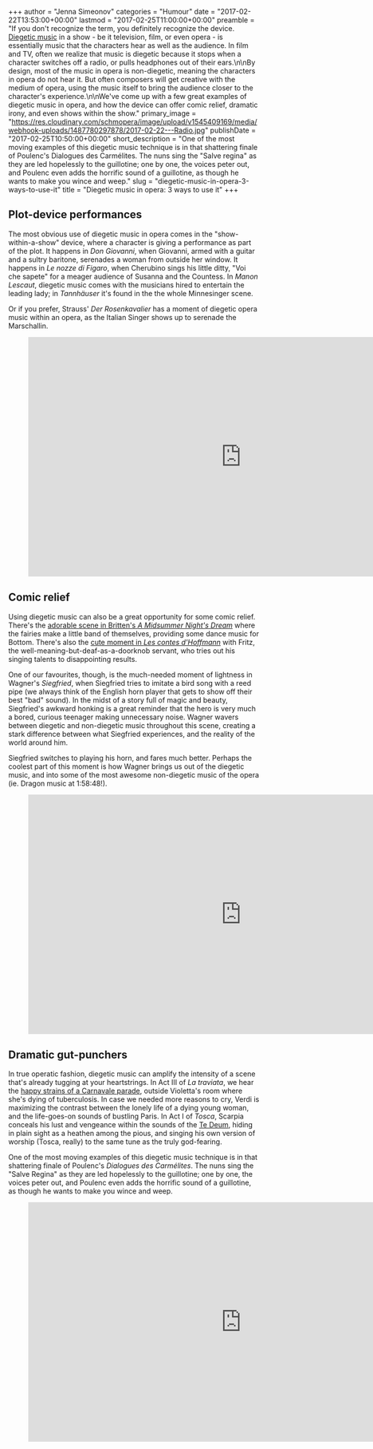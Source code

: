 +++
author = "Jenna Simeonov"
categories = "Humour"
date = "2017-02-22T13:53:00+00:00"
lastmod = "2017-02-25T11:00:00+00:00"
preamble = "If you don't recognize the term, you definitely recognize the device. [Diegetic music](https://en.wikipedia.org/wiki/Diegesis#Film_sound_and_music) in a show - be it television, film, or even opera - is essentially music that the characters hear as well as the audience. In film and TV, often we realize that music is diegetic because it stops when a character switches off a radio, or pulls headphones out of their ears.\n\nBy design, most of the music in opera is non-diegetic, meaning the characters in opera do not hear it. But often composers will get creative with the medium of opera, using the music itself to bring the audience closer to the character's experience.\n\nWe've come up with a few great examples of diegetic music in opera, and how the device can offer comic relief, dramatic irony, and even shows within the show."
primary_image = "https://res.cloudinary.com/schmopera/image/upload/v1545409169/media/webhook-uploads/1487780297878/2017-02-22---Radio.jpg"
publishDate = "2017-02-25T10:50:00+00:00"
short_description = "One of the most moving examples of this diegetic music technique is in that shattering finale of Poulenc&#039;s Dialogues des Carmélites. The nuns sing the &quot;Salve regina&quot; as they are led hopelessly to the guillotine; one by one, the voices peter out, and Poulenc even adds the horrific sound of a guillotine, as though he wants to make you wince and weep."
slug = "diegetic-music-in-opera-3-ways-to-use-it"
title = "Diegetic music in opera: 3 ways to use it"
+++

## Plot-device performances

The most obvious use of diegetic music in opera comes in the "show-within-a-show" device, where a character is giving a performance as part of the plot. It happens in *Don Giovanni*, when Giovanni, armed with a guitar and a sultry baritone, serenades a woman from outside her window. It happens in *Le nozze di Figaro*, when Cherubino sings his little ditty, "Voi che sapete" for a meager audience of Susanna and the Countess. In *Manon Lescaut*, diegetic music comes with the musicians hired to entertain the leading lady; in *Tannhäuser* it's found in the the whole Minnesinger scene. 

Or if you prefer, Strauss' *Der Rosenkavalier* has a moment of diegetic opera music within an opera, as the Italian Singer shows up to serenade the Marschallin.

<figure data-type="video">
<iframe width="854" height="480" src="https://www.youtube.com/embed/omFIvIqDhWo?start=2345" frameborder="0" allowfullscreen></iframe>
</figure>

## Comic relief

Using diegetic music can also be a great opportunity for some comic relief. There's the [adorable scene in Britten's *A Midsummer Night's Dream*](https://youtu.be/ysEuB-eAXp0?t=4364) where the fairies make a little band of themselves, providing some dance music for Bottom. There's also the [cute moment in *Les contes d'Hoffmann*](https://youtu.be/Usbhh-O7w3I?t=551) with Fritz, the well-meaning-but-deaf-as-a-doorknob servant, who tries out his singing talents to disappointing results.

One of our favourites, though, is the much-needed moment of lightness in Wagner's *Siegfried*, when Siegfried tries to imitate a bird song with a reed pipe (we always think of the English horn player that gets to show off their best "bad" sound). In the midst of a story full of magic and beauty, Siegfried's awkward honking is a great reminder that the hero is very much a bored, curious teenager making unnecessary noise. Wagner wavers between diegetic and non-diegetic music throughout this scene, creating a stark difference between what Siegfried experiences, and the reality of the world around him.

Siegfried switches to playing his horn, and fares much better. Perhaps the coolest part of this moment is how Wagner brings us out of the diegetic music, and into some of the most awesome non-diegetic music of the opera (ie. Dragon music at 1:58:48!).

<figure data-type="video">
<iframe width="854" height="480" src="https://www.youtube.com/embed/7Y2-aiKrvAw?start=6824" frameborder="0" allowfullscreen></iframe>
</figure>

## Dramatic gut-punchers

In true operatic fashion, diegetic music can amplify the intensity of a scene that's already tugging at your heartstrings. In Act III of *La traviata*, we hear the [happy strains of a Carnavale parade](https://youtu.be/1-jHIfm3_oI?t=6940), outside Violetta's room where she's dying of tuberculosis. In case we needed more reasons to cry, Verdi is maximizing the contrast between the lonely life of a dying young woman, and the life-goes-on sounds of bustling Paris. In Act I of *Tosca*, Scarpia conceals his lust and vengeance within the sounds of the [Te Deum](https://youtu.be/FHOJCdfBFQg), hiding in plain sight as a heathen among the pious, and singing his own version of worship (Tosca, really) to the same tune as the truly god-fearing.

One of the most moving examples of this diegetic music technique is in that shattering finale of Poulenc's *Dialogues des Carmélites*. The nuns sing the "Salve Regina" as they are led hopelessly to the guillotine; one by one, the voices peter out, and Poulenc even adds the horrific sound of a guillotine, as though he wants to make you wince and weep.

<figure data-type="video">
<iframe width="854" height="480" src="https://www.youtube.com/embed/eFL2iu4faEU" frameborder="0" allowfullscreen></iframe>
</figure>

